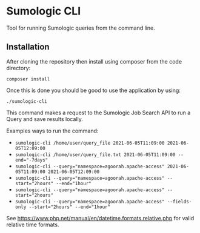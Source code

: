 # Sumologic CLI

Tool for running Sumologic queries from the command line.

## Installation
After cloning the repository then install using composer from the code directory:

```
composer install
```

Once this is done you should be good to use the application by using: 

```
./sumologic-cli
```

This command makes a request to the Sumologic Job Search API to run a Query and save results locally.

Examples ways to run the command:

* `sumologic-cli /home/user/query_file 2021-06-05T11:09:00 2021-06-05T12:09:00`
* `sumologic-cli /home/user/query_file.txt 2021-06-05T11:09:00 --end="-7days"`
* `sumologic-cli --query="namespace=agoorah.apache-access" 2021-06-05T11:09:00 2021-06-05T12:09:00`
* `sumologic-cli --query="namespace=agoorah.apache-access" --start="2hours" --end="1hour"`
* `sumologic-cli --query="namespace=agoorah.apache-access" --start="2hours"`
* `sumologic-cli --query="namespace=agoorah.apache-access" --fields-only --start="2hours" --end="1hour"`

See https://www.php.net/manual/en/datetime.formats.relative.php for valid relative time formats.